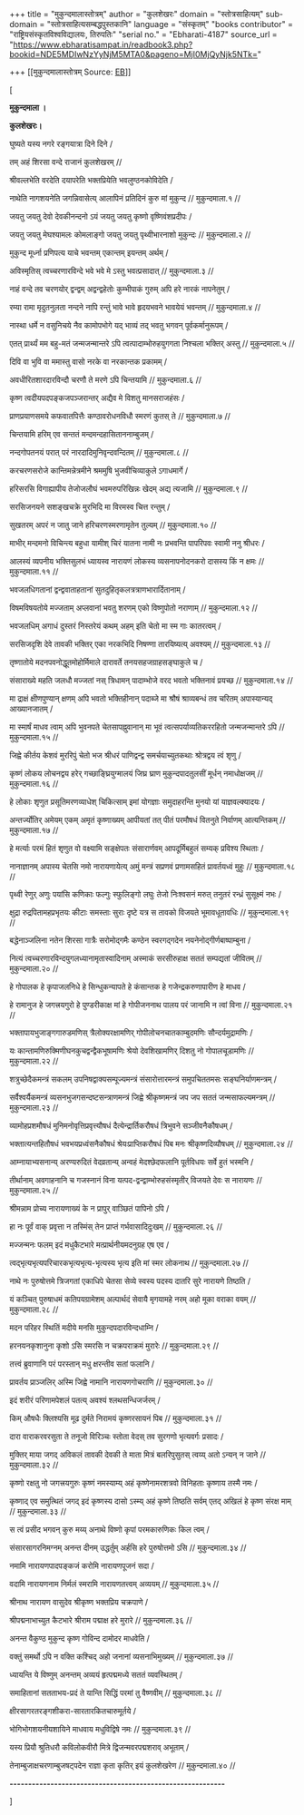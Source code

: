 +++
title = "मुकुन्दमालास्तोत्रम्"
author = "कुलशेखरः"
domain = "स्तोत्रसाहित्यम्"
sub-domain = "स्तोत्रसाहित्यसम्बद्धपुस्तकानि"
language = "संस्कृतम्"
"books contributor" = "राष्ट्रियसंस्कृतविश्वविद्यालयः, तिरुपतिः"
"serial no." = "Ebharati-4187"
source_url = "https://www.ebharatisampat.in/readbook3.php?bookid=NDE5MDIwNzYyNjM5MTA0&pageno=MjI0MjQyNjk5NTk="

+++
[[मुकुन्दमालास्तोत्रम्	Source: [EB](https://www.ebharatisampat.in/readbook3.php?bookid=NDE5MDIwNzYyNjM5MTA0&pageno=MjI0MjQyNjk5NTk=)]]

\[















**मुकुन्दमाला ।**

**कुलशेखरः।**





घुष्यते यस्य नगरे रङ्गयात्रा दिने दिने /

तम् अहं शिरसा वन्दे राजानं कुलशेखरम् //





श्रीवल्लभेति वरदेति दयापरेति भक्तप्रियेति भवलुण्ठनकोविदेति /

नाथेति नागशयनेति जगन्निवासेत्य् आलापिनं प्रतिदिनं कुरु मां मुकुन्द // मुकुन्दमाला.१ //



जयतु जयतु देवो देवकीनन्दनो ऽयं जयतु जयतु कृष्णो वृष्णिवंशप्रदीपः /

जयतु जयतु मेघश्यामलः कोमलाङ्गो जयतु जयतु पृथ्वीभारनाशो मुकुन्दः // मुकुन्दमाला.२ //



मुकुन्द मूर्ध्ना प्रणिपत्य याचे भवन्तम् एकान्तम् इयन्तम् अर्थम् /

अविस्मृतिस् त्वच्चरणारविन्दे भवे भवे मे ऽस्तु भवत्प्रसादात् // मुकुन्दमाला.३ //



नाहं वन्दे तव चरणयोर् द्वन्द्वम् अद्वन्द्वहेतोः कुम्भीपाकं गुरुम् अपि हरे नारकं नापनेतुम् /

रम्या रामा मृदुतनुलता नन्दने नापि रन्तुं भावे भावे हृदयभवने भावयेयं भवन्तम् // मुकुन्दमाला.४ //



नास्था धर्मे न वसुनिचये नैव कामोपभोगे यद् भाव्यं तद् भवतु भगवन् पूर्वकर्मानुरूपम् /

एतत् प्रार्थ्यं मम बहु-मतं जन्मजन्मान्तरे ऽपि त्वत्पादाम्भोरुहयुगगता निश्चला भक्तिर् अस्तु // मुकुन्दमाला.५ //



दिवि वा भुवि वा ममास्तु वासो नरके वा नरकान्तक प्रकामम् /

अवधीरितशारदारविन्दौ चरणौ ते मरणे ऽपि चिन्तयामि // मुकुन्दमाला.६ //



कृष्ण त्वदीयपदपङ्कजपञ्जरान्तर् अद्यैव मे विशतु मानसराजहंसः /

प्राणप्रयाणसमये कफवातपित्तैः कण्ठावरोधनविधौ स्मरणं कुतस् ते // मुकुन्दमाला.७ //



चिन्तयामि हरिम् एव सन्ततं मन्दमन्दहासिताननाम्बुजम् /

नन्दगोपतनयं परात् परं नारदादिमुनिवृन्दवन्दितम् // मुकुन्दमाला.८ //



करचरणसरोजे कान्तिमन्नेत्रमीने श्रममुषि भुजवीचिव्याकुले ऽगाधमार्गे /

हरिसरसि विगाह्यापीय तेजोजलौघं भवमरुपरिखिन्नः खेदम् अद्य त्यजामि // मुकुन्दमाला.९ //



सरसिजनयने सशङ्खचक्रे मुरभिदि मा विरमस्व चित्त रन्तुम् /

सुखतरम् अपरं न जातु जाने हरिचरणस्मरणामृतेन तुल्यम् // मुकुन्दमाला.१० //



माभीर् मन्दमनो विचिन्त्य बहुधा यामीश् चिरं यातना नामी नः प्रभवन्ति पापरिपवः स्वामी ननु श्रीधरः /

आलस्यं व्यपनीय भक्तिसुलभं ध्यायस्व नारायणं लोकस्य व्यसनापनोदनकरो दासस्य किं न क्षमः // मुकुन्दमाला.११ //



भवजलधिगतानां द्वन्द्ववाताहतानां सुतदुहितृकलत्रत्राणभारार्दितानाम् /

विषमविषयतोये मज्जताम् अप्लवानां भवतु शरणम् एको विष्णुपोतो नराणाम् // मुकुन्दमाला.१२ //



भवजलधिम् अगाधं दुस्तरं निस्तरेयं कथम् अहम् इति चेतो मा स्म गाः कातरत्वम् /

सरसिजदृशि देवे तावकी भक्तिर् एका नरकभिदि निषण्णा तारयिष्यत्य् अवश्यम् // मुकुन्दमाला.१३ //



तृष्णातोये मदनपवनोद्धूतमोहोर्मिमाले दारावर्ते तनयसहजग्राहसङ्घाकुले च /

संसाराख्ये महति जलधौ मज्जतां नस् त्रिधामन् पादाम्भोजे वरद भवतो भक्तिनावं प्रयच्छ // मुकुन्दमाला.१४ //



मा द्राक्षं क्षीणपुण्यान् क्षणम् अपि भवतो भक्तिहीनान् पदाब्जे मा श्रौषं श्राव्यबन्धं तव चरितम् अपास्यान्यद् आख्यानजातम् /

मा स्मार्षं माधव त्वाम् अपि भुवनपते चेतसापह्नुवानान् मा भूवं त्वत्सपर्याव्यतिकररहितो जन्मजन्मान्तरे ऽपि // मुकुन्दमाला.१५ //



जिह्वे कीर्तय केशवं मुररिपुं चेतो भज श्रीधरं पाणिद्वन्द्व समर्चयाच्युतकथाः श्रोत्रद्वय त्वं शृणु /

कृष्णं लोकय लोचनद्वय हरेर् गच्छाङ्घ्रियुग्मालयं जिघ्र घ्राण मुकुन्दपादतुलसीं मूर्धन् नमाधोक्षजम् // मुकुन्दमाला.१६ //



हे लोकाः शृणुत प्रसूतिमरणव्याधेश् चिकित्साम् इमां योगज्ञाः समुदाहरन्ति मुनयो यां याज्ञवल्क्यादयः /

अन्तर्ज्योतिर् अमेयम् एकम् अमृतं कृष्णाख्यम् आपीयतां तत् पीतं परमौषधं वितनुते निर्वाणम् आत्यन्तिकम् // मुकुन्दमाला.१७ //



हे मर्त्याः परमं हितं शृणुत वो वक्ष्यामि सङ्क्षेपतः संसारार्णवम् आपदूर्मिबहुलं सम्यक् प्रविश्य स्थिताः /

नानाज्ञानम् अपास्य चेतसि नमो नारायणायेत्य् अमुं मन्त्रं सप्रणवं प्रणामसहितं प्रावर्तयध्वं मुहुः // मुकुन्दमाला.१८ //



पृथ्वी रेणुर् अणुः पयांसि कणिकाः फल्गुः स्फुलिङ्गो लघुः तेजो निःश्वसनं मरुत् तनुतरं रन्ध्रं सुसूक्ष्मं नभः /

क्षुद्रा रुद्रपितामहप्रभृतयः कीटाः समस्ताः सुराः दृष्टे यत्र स तावको विजयते भूमावधूतावधिः // मुकुन्दमाला.१९ //



बद्धेनाञ्जलिना नतेन शिरसा गात्रैः सरोमोद्गमैः कण्ठेन स्वरगद्गदेन नयनेनोद्गीर्णबाष्पाम्बुना /

नित्यं त्वच्चरणारविन्दयुगलध्यानामृतास्वादिनाम् अस्माकं सरसीरुहाक्ष सततं सम्पद्यतां जीवितम् // मुकुन्दमाला.२० //



हे गोपालक हे कृपाजलनिधे हे सिन्धुकन्यापते हे कंसान्तक हे गजेन्द्रकरुणापारीण हे माधव /

हे रामानुज हे जगत्त्रयगुरो हे पुण्डरीकाक्ष मां हे गोपीजननाथ पालय परं जानामि न त्वां विना // मुकुन्दमाला.२१ //



भक्तापायभुजाङ्गगारुडमणिस् त्रैलोक्यरक्षामणिर् गोपीलोचनचातकाम्बुदमणिः सौन्दर्यमुद्रामणिः /

यः कान्तामणिरुक्मिणीघनकुचद्वन्द्वैकभूषामणिः श्रेयो देवशिखामणिर् दिशतु नो गोपालचूडामणिः // मुकुन्दमाला.२२ //



शत्रुच्छेदैकमन्त्रं सकलम् उपनिषद्वाक्यसम्पूज्यमन्त्रं संसारोत्तारमन्त्रं समुपचिततमसः सङ्घनिर्याणमन्त्रम् /

सर्वैश्वर्यैकमन्त्रं व्यसनभुजगसन्दष्टसन्त्राणमन्त्रं जिह्वे श्रीकृष्णमन्त्रं जप जप सततं जन्मसाफल्यमन्त्रम् // मुकुन्दमाला.२३ //



व्यामोहप्रशमौषधं मुनिमनोवृत्तिप्रवृत्त्यौषधं दैत्येन्द्रार्तिकरौषधं त्रिभुवने सञ्जीवनैकौषधम् /

भक्तात्यन्तहितौषधं भवभयप्रध्वंसनैकौषधं श्रेयःप्राप्तिकरौषधं पिब मनः श्रीकृष्णदिव्यौषधम् // मुकुन्दमाला.२४ //



आम्नायाभ्यसनान्य् अरण्यरुदितं वेदव्रतान्य् अन्वहं मेदश्छेदफलानि पूर्तविधयः सर्वे हुतं भस्मनि /

तीर्थानाम् अवगाहनानि च गजस्नानं विना यत्पद-द्वन्द्वाम्भोरुहसंस्मृतीर् विजयते देवः स नारायणः // मुकुन्दमाला.२५ //



श्रीमन्नाम प्रोच्य नारायणाख्यं के न प्रापुर् वाञ्छितं पापिनो ऽपि /

हा नः पूर्वं वाक् प्रवृत्ता न तस्मिंस् तेन प्राप्तं गर्भवासादिदुःखम् // मुकुन्दमाला.२६ //



मज्जन्मनः फलम् इदं मधुकैटभारे मत्प्रार्थनीयमदनुग्रह एष एव /

त्वद्भृत्यभृत्यपरिचारकभृत्यभृत्य-भृत्यस्य भृत्य इति मां स्मर लोकनाथ // मुकुन्दमाला.२७ //



नाथे नः पुरुषोत्तमे त्रिजगतां एकाधिपे चेतसा सेव्ये स्वस्य पदस्य दातरि सुरे नारायणे तिष्ठति /

यं कञ्चित् पुरुषाधमं कतिपयग्रामेशम् अल्पार्थदं सेवायै मृगयामहे नरम् अहो मूका वराका वयम् // मुकुन्दमाला.२८ //



मदन परिहर स्थितिं मदीये मनसि मुकुन्दपदारविन्दधाम्नि /

हरनयनकृशानुना कृशो ऽसि स्मरसि न चक्रपराक्रमं मुरारेः // मुकुन्दमाला.२९ //



तत्त्वं ब्रुवाणानि परं परस्तान् मधु क्षरन्तीव सतां फलानि /

प्रावर्तय प्राञ्जलिर् अस्मि जिह्वे नामानि नारायणगोचराणि // मुकुन्दमाला.३० //



इदं शरीरं परिणामपेशलं पतत्य् अवश्यं श्लथसन्धिजर्जरम् /

किम् औषधैः क्लिश्यसि मूढ दुर्मते निरामयं कृष्णरसायनं पिब // मुकुन्दमाला.३१ //



दारा वाराकरवरसुता ते तनूजो विरिञ्चः स्तोता वेदस् तव सुरगणो भृत्यवर्गः प्रसादः /

मुक्तिर् माया जगद् अविकलं तावकी देवकी ते माता मित्रं बलरिपुसुतस् त्वय्य् अतो ऽन्यन् न जाने // मुकुन्दमाला.३२ //



कृष्णो रक्षतु नो जगत्त्रयगुरुः कृष्णं नमस्याम्य् अहं कृष्णेनामरशत्रवो विनिहताः कृष्णाय तस्मै नमः /

कृष्णाद् एव समुत्थितं जगद् इदं कृष्णस्य दासो ऽस्म्य् अहं कृष्णे तिष्ठति सर्वम् एतद् अखिलं हे कृष्ण संरक्ष माम् // मुकुन्दमाला.३३ //



स त्वं प्रसीद भगवन् कुरु मय्य् अनाथे विष्णो कृपां परमकारुणिकः किल त्वम् /

संसारसागरनिमग्नम् अनन्त दीनम् उद्धर्तुम् अर्हसि हरे पुरुषोत्तमो ऽसि // मुकुन्दमाला.३४ //



नमामि नारायणपादपङ्कजं करोमि नारायणपूजनं सदा /

वदामि नारायणनाम निर्मलं स्मरामि नारायणतत्त्वम् अव्ययम् // मुकुन्दमाला.३५ //



श्रीनाथ नारायण वासुदेव श्रीकृष्ण भक्तप्रिय चक्रपाणे /

श्रीपद्मनाभाच्युत कैटभारे श्रीराम पद्माक्ष हरे मुरारे // मुकुन्दमाला.३६ //



अनन्त वैकुण्ठ मुकुन्द कृष्ण गोविन्द दामोदर माधवेति /

वक्तुं समर्थो ऽपि न वक्ति कश्चिद् अहो जनानां व्यसनाभिमुख्यम् // मुकुन्दमाला.३७ //



ध्यायन्ति ये विष्णुम् अनन्तम् अव्ययं हृत्पद्ममध्ये सततं व्यवस्थितम् /

समाहितानां सतताभय-प्रदं ते यान्ति सिद्धिं परमां तु वैष्णवीम् // मुकुन्दमाला.३८ //



क्षीरसागरतरङ्गशीकरा-सारतारकितचारुमूर्तये /

भोगिभोगशयनीयशायिने माधवाय मधुविद्विषे नमः // मुकुन्दमाला.३९ //



यस्य प्रियौ श्रुतिधरौ कविलोकवीरौ मित्रे द्विजन्मवरपद्मशराव् अभूताम् /

तेनाम्बुजाक्षचरणाम्बुजषट्पदेन राज्ञा कृता कृतिर् इयं कुलशेखरेण // मुकुन्दमाला.४० //

**----------------------------------------------------------**












\]

